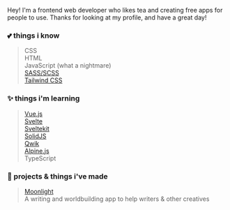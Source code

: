 Hey! I'm a frontend web developer who likes tea and creating free apps for people to use. Thanks for looking at my profile, and have a great day!

### **💕 things i know**
> CSS <br>
> HTML <br>
> JavaScript (what a nightmare) <br>
> [SASS/SCSS](https://sass-lang.com/) <br>
> [Tailwind CSS](https://tailwindcss.com/)


### **✨ things i'm learning**
> [Vue.js](https://vuejs.org/) <br>
> [Svelte](https://svelte.dev/) <br>
> [Sveltekit](https://kit.svelte.dev) <br>
> [SolidJS](https://www.solidjs.com/) <br>
> [Qwik](https://qwik.builder.io/) <br>
> [Alpine.js](https://alpinejs.dev/) <br>
> TypeScript

### **🦀 projects & things i've made**
> [Moonlight](https://moonlight-planner.netlify.app) <br>
> A writing and worldbuilding app to help writers & other creatives
